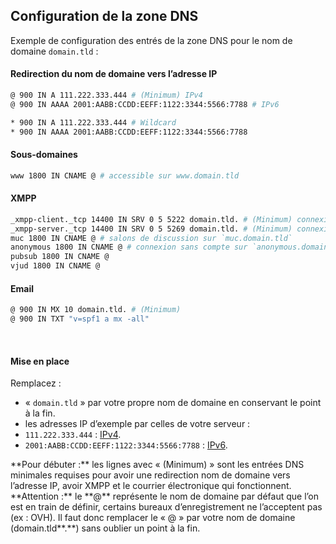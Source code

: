 ## Configuration de la zone DNS

Exemple de configuration des entrés de la zone DNS pour le nom de domaine `domain.tld` :

#### Redirection du nom de domaine vers l’adresse IP
```bash
@ 900 IN A 111.222.333.444 # (Minimum) IPv4
@ 900 IN AAAA 2001:AABB:CCDD:EEFF:1122:3344:5566:7788 # IPv6

* 900 IN A 111.222.333.444 # Wildcard
* 900 IN AAAA 2001:AABB:CCDD:EEFF:1122:3344:5566:7788
```

#### Sous-domaines
```bash
www 1800 IN CNAME @ # accessible sur www.domain.tld
```

#### XMPP
```bash
_xmpp-client._tcp 14400 IN SRV 0 5 5222 domain.tld. # (Minimum) connexion avec les clients
_xmpp-server._tcp 14400 IN SRV 0 5 5269 domain.tld. # (Minimum) connexions entre serveurs
muc 1800 IN CNAME @ # salons de discussion sur `muc.domain.tld`
anonymous 1800 IN CNAME @ # connexion sans compte sur `anonymous.domain.tld`
pubsub 1800 IN CNAME @
vjud 1800 IN CNAME @
```

#### Email
```bash
@ 900 IN MX 10 domain.tld. # (Minimum)
@ 900 IN TXT "v=spf1 a mx -all"
```
<br />

#### Mise en place
Remplacez :
* « `domain.tld` » par votre propre nom de domaine en conservant le point à la fin.
* les adresses IP d’exemple par celles de votre serveur :
 * `111.222.333.444` : [IPv4](http://ip.yunohost.org/).
 * `2001:AABB:CCDD:EEFF:1122:3344:5566:7788` : [IPv6](http://ip6.yunohost.org/).

<div class="alert alert-info">**Pour débuter :** les lignes avec « (Minimum) » sont les entrées DNS minimales requises pour avoir une redirection nom de domaine vers l’adresse IP, avoir XMPP et le courrier électronique qui fonctionnent.</div>

<div class="alert alert-warning">**Attention :** le **@** représente le nom de domaine par défaut que l’on est en train de définir, certains bureaux d’enregistrement ne l’acceptent pas (ex : OVH). Il faut donc remplacer le « @ » par votre nom de domaine (domain.tld**.**) sans oublier un point à la fin.</div>

